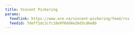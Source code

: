 ```yaml
---
title: Vincent Pickering
params:
  feedlink: https://www.are.na/vincent-pickering/feed/rss
  feedid: 7deff1dc2cfc18e9f0dd4e26d3cd6e8b
---
```

